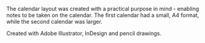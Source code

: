 The calendar layout was created with a practical purpose in mind - enabling notes to be taken on the calendar. The first calendar had a small, A4 format, while the second calendar was larger. 

Created with Adobe Illustrator, InDesign  and pencil drawings.